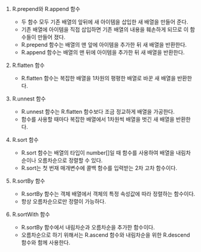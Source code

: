 1. R.prepend와 R.append 함수

    - 두 함수 모두 기존 배열의 앞뒤에 새 아이템을 삽입한 새 배열을 만들어 준다.
    - 기존 배열에 아이템을 직접 삽입하면 기존 배열의 내용을 훼손하게 되므로 이 함수들이 만들어 졌다.
    - R.prepend 함수는 배열의 맨 앞에 아이템을 추가한 뒤 새 배열을 반환한다.
    - R.append 함수는 배열의 맨 뒤에 아이템을 추가한 뒤 새 배열을 반환한다.

2. R.flatten 함수

    - R.flatten 함수는 복잡한 배열을 1차원의 평평한 배열로 바꾼 새 배열을 반환한다.

3. R.unnest 함수

    - R.unnest 함수는 R.flatten 함수보다 조금 정교하게 배열을 가공한다.
    - 함수를 사용할 때마다 복잡한 배열에서 1차원씩 배열을 벗긴 새 배열을 반환한다.

4. R.sort 함수

    - R.sort 함수는 배열의 타입이 number[]일 때 함수를 사용하여 배열을 내림차순이나 오름차순으로 정렬할 수 있다.
    - R.sort는 첫 번재 매개변수에 콜백 함수를 입력받는 2차 고차 함수이다.

5. R.sortBy 함수

    - R.sortBy 함수는 객체 배열에서 객체의 특정 속성값에 따라 정렬하는 함수이다.
    - 항상 오름차순으로만 정렬이 가능하다.

6. R.sortWith 함수

    - R.sortBy 함수에서 내림차순과 오름차순을 추가한 함수이다.
    - 오름차순으로 하기 위해서는 R.ascend 함수와 내림차순을 위한 R.descend 함수와 함께 사용한다.
